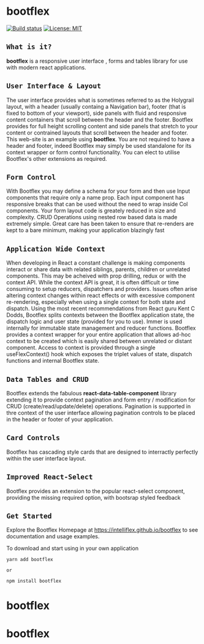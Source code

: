 # bootflex

[![Build status](https://badge.buildkite.com/90ff98db996bb137c5be1bdce666c4b1ce68a25b17af0a6a04.svg?branch=master)](https://buildkite.com/harvey/react-component-library) [![License: MIT](https://img.shields.io/badge/License-MIT-green.svg)](https://opensource.org/licenses/MIT)

## **`What is it?`**

**bootflex** is a responsive user interface , forms and tables library for use with modern react applications.

## **`User Interface & Layout`**

The user interface provides what is sometimes referred to as the Holygrail layout, with a header (usually containg a Navigation bar), footer (that is fixed to bottom of your viewport), side panels with fluid and responsive content containers that scroll between the header and the footer. Bootflex provides for full height scrolling content and side panels that stretch to your content or contrained layouts that scroll between the header and footer. This web-site is an example using **bootflex**. You are not required to have a header and footer, indeed Bootflex may simply be used standalone for its context wrapper or form control functionality. You can elect to utilise Bootflex's other extensions as required.

## **`Form Control`**

With Bootflex you may define a schema for your form and then use Input components that require only a name prop. Each input component has responsive breaks that can be used without the need to wrap inside Col components. Your form layout code is greately reduced in size and complexity. CRUD Operations using nested row based data is made extremely simple. Great care has been taken to ensure that re-renders are kept to a bare minimum, making your application blazingly fast

## **`Application Wide Context`**

When developing in React a constant challenge is making components interact or share data with related siblings, parents, children or unrelated components. This may be acheived with prop drilling, redux or with the context API. While the context API is great, it is often difficult or time consuming to setup reducers, dispatchers and providers. Issues often arise altering context changes within react effects or with excessive component re-rendering, especially when using a single context for both state and dispatch. Using the most recent recommendations from React guru Kent C Dodds, Bootflex splits contexts between the Bootflex application state, the dispatch logic and user state (provided for you to use). Immer is used internally for immutable state management and reducer functions. Bootflex provides a context wrapper for your entire application that allows ad-hoc context to be created which is easily shared between unrelated or distant component. Access to context is provided through a single useFlexContext() hook which exposes the triplet values of state, dispatch functions and internal Bootflex state.

## **`Data Tables and CRUD`**

Bootflex extends the fabulous **react-data-table-component** library extending it to provide context pagination and form entry / modification for CRUD (create/read/update/delete) operations. Pagination is supported in thre context of the user interface allowing pagination controls to be placed in the header or footer of your application.

## **`Card Controls`**

Bootflex has cascading style cards that are designed to interractly perfectly within the user interface layout.

## **`Improved React-Select`**

Bootflex provides an extension to the popular react-select component, providing the missing required option, with bootsrap styled feedback

## **`Get Started`**

Explore the Bootflex Homepage at https://intelliflex.github.io/bootflex to see documentation and usage examples.

To download and start using in your own application

```
yarn add bootflex

or

npm install bootflex
```

# bootflex
# bootflex
